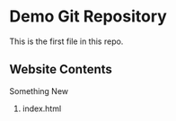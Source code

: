 # Demo Git Repository

This is the first file in this repo.

## Website Contents

Something New

1. index.html